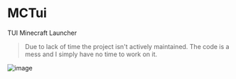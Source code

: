 # MCTui
TUI Minecraft Launcher

> Due to lack of time the project isn't actively maintained. The code is a mess and I simply have no time to work on it.

![image](https://user-images.githubusercontent.com/16838075/128612656-f48a3cfa-3a14-4dcf-8e00-745617169f44.png)
